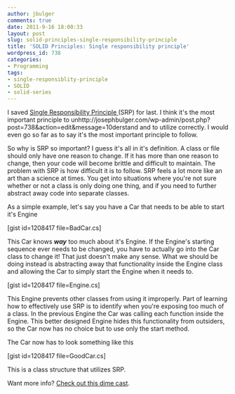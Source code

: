 ```yaml
---
author: jbulger
comments: true
date: 2011-9-16 18:00:33
layout: post
slug: solid-principles-single-responsibility-principle
title: 'SOLID Principles: Single responsibility principle'
wordpress_id: 738
categories:
- Programming
tags:
- single-responsiblity-principle
- SOLID
- solid-series
---
```


I saved [Single Responsibility Principle ](http://en.wikipedia.org/wiki/Single_responsibility_principle)(SRP) for last. I think it's the most important principle to unhttp://josephbulger.com/wp-admin/post.php?post=738&action=edit&message=10derstand and to utilize correctly. I would even go so far as to say it's the most important principle to follow.

<!-- more -->

So why is SRP so important? I guess it's all in it's definition. A class or file should only have one reason to change. If it has more than one reason to change, then your code will become brittle and difficult to maintain. The problem with SRP is how difficult it is to follow. SRP feels a lot more like an art than a science at times. You get into situations where you're not sure whether or not a class is only doing one thing, and if you need to further abstract away code into separate classes.

As a simple example, let's say you have a Car that needs to be able to start it's Engine

[gist id=1208417 file=BadCar.cs]

This Car knows _**way**_ too much about it's Engine. If the Engine's starting sequence ever needs to be changed, you have to actually go into the Car class to change it! That just doesn't make any sense. What we should be doing instead is abstracting away that functionality inside the Engine class and allowing the Car to simply start the Engine when it needs to.

[gist id=1208417 file=Engine.cs]

This Engine prevents other classes from using it improperly. Part of learning how to effectively use SRP is to identify when you're exposing too much of a class. In the previous Engine the Car was calling each function inside the Engine. This better designed Engine hides this functionality from outsiders, so the Car now has no choice but to use only the start method.

The Car now has to look something like this

[gist id=1208417 file=GoodCar.cs]

This is a class structure that utilizes SRP.

Want more info? [Check out this dime cast](http://www.dimecasts.net/Content/WatchEpisode/88).
